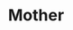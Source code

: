---
title: "Mother"
year: 2009
rating: 4
stars: "★★★★"
rewatched: false
permalink: "mother-2009"
watched_on: 2019-09-08
---